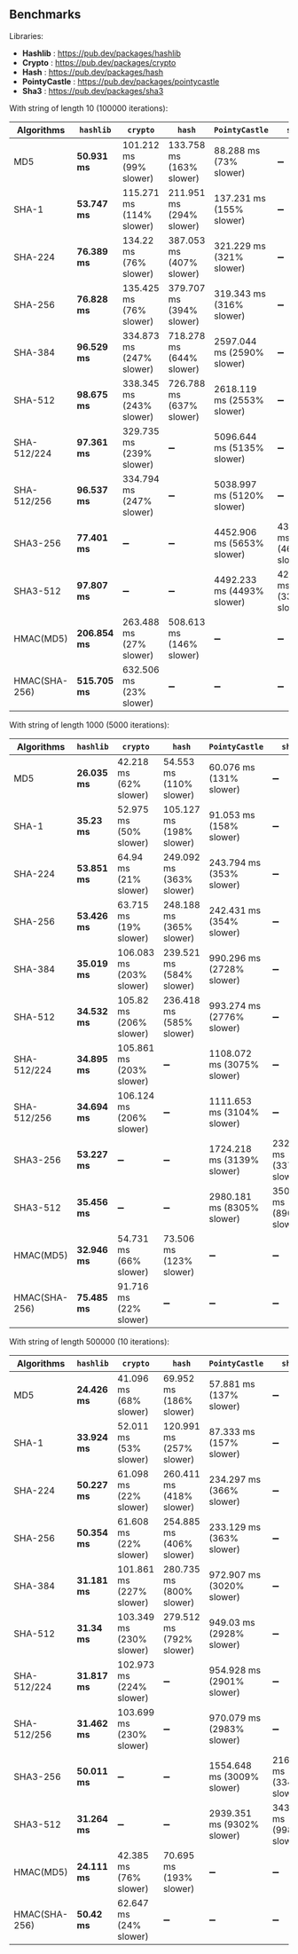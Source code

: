 ## Benchmarks

Libraries:

- **Hashlib** : https://pub.dev/packages/hashlib
- **Crypto** : https://pub.dev/packages/crypto
- **Hash** : https://pub.dev/packages/hash
- **PointyCastle** : https://pub.dev/packages/pointycastle
- **Sha3** : https://pub.dev/packages/sha3

With string of length 10 (100000 iterations):

| Algorithms    | `hashlib`      | `crypto`                 | `hash`                   | `PointyCastle`             | `sha3`                   |
| ------------- | -------------- | ------------------------ | ------------------------ | -------------------------- | ------------------------ |
| MD5           | **50.931 ms**  | 101.212 ms (99% slower)  | 133.758 ms (163% slower) | 88.288 ms (73% slower)     | ➖                       |
| SHA-1         | **53.747 ms**  | 115.271 ms (114% slower) | 211.951 ms (294% slower) | 137.231 ms (155% slower)   | ➖                       |
| SHA-224       | **76.389 ms**  | 134.22 ms (76% slower)   | 387.053 ms (407% slower) | 321.229 ms (321% slower)   | ➖                       |
| SHA-256       | **76.828 ms**  | 135.425 ms (76% slower)  | 379.707 ms (394% slower) | 319.343 ms (316% slower)   | ➖                       |
| SHA-384       | **96.529 ms**  | 334.873 ms (247% slower) | 718.278 ms (644% slower) | 2597.044 ms (2590% slower) | ➖                       |
| SHA-512       | **98.675 ms**  | 338.345 ms (243% slower) | 726.788 ms (637% slower) | 2618.119 ms (2553% slower) | ➖                       |
| SHA-512/224   | **97.361 ms**  | 329.735 ms (239% slower) | ➖                       | 5096.644 ms (5135% slower) | ➖                       |
| SHA-512/256   | **96.537 ms**  | 334.794 ms (247% slower) | ➖                       | 5038.997 ms (5120% slower) | ➖                       |
| SHA3-256      | **77.401 ms**  | ➖                       | ➖                       | 4452.906 ms (5653% slower) | 434.21 ms (461% slower)  |
| SHA3-512      | **97.807 ms**  | ➖                       | ➖                       | 4492.233 ms (4493% slower) | 429.818 ms (339% slower) |
| HMAC(MD5)     | **206.854 ms** | 263.488 ms (27% slower)  | 508.613 ms (146% slower) | ➖                         | ➖                       |
| HMAC(SHA-256) | **515.705 ms** | 632.506 ms (23% slower)  | ➖                       | ➖                         | ➖                       |

With string of length 1000 (5000 iterations):

| Algorithms    | `hashlib`     | `crypto`                 | `hash`                   | `PointyCastle`             | `sha3`                   |
| ------------- | ------------- | ------------------------ | ------------------------ | -------------------------- | ------------------------ |
| MD5           | **26.035 ms** | 42.218 ms (62% slower)   | 54.553 ms (110% slower)  | 60.076 ms (131% slower)    | ➖                       |
| SHA-1         | **35.23 ms**  | 52.975 ms (50% slower)   | 105.127 ms (198% slower) | 91.053 ms (158% slower)    | ➖                       |
| SHA-224       | **53.851 ms** | 64.94 ms (21% slower)    | 249.092 ms (363% slower) | 243.794 ms (353% slower)   | ➖                       |
| SHA-256       | **53.426 ms** | 63.715 ms (19% slower)   | 248.188 ms (365% slower) | 242.431 ms (354% slower)   | ➖                       |
| SHA-384       | **35.019 ms** | 106.083 ms (203% slower) | 239.521 ms (584% slower) | 990.296 ms (2728% slower)  | ➖                       |
| SHA-512       | **34.532 ms** | 105.82 ms (206% slower)  | 236.418 ms (585% slower) | 993.274 ms (2776% slower)  | ➖                       |
| SHA-512/224   | **34.895 ms** | 105.861 ms (203% slower) | ➖                       | 1108.072 ms (3075% slower) | ➖                       |
| SHA-512/256   | **34.694 ms** | 106.124 ms (206% slower) | ➖                       | 1111.653 ms (3104% slower) | ➖                       |
| SHA3-256      | **53.227 ms** | ➖                       | ➖                       | 1724.218 ms (3139% slower) | 232.79 ms (337% slower)  |
| SHA3-512      | **35.456 ms** | ➖                       | ➖                       | 2980.181 ms (8305% slower) | 350.984 ms (890% slower) |
| HMAC(MD5)     | **32.946 ms** | 54.731 ms (66% slower)   | 73.506 ms (123% slower)  | ➖                         | ➖                       |
| HMAC(SHA-256) | **75.485 ms** | 91.716 ms (22% slower)   | ➖                       | ➖                         | ➖                       |

With string of length 500000 (10 iterations):

| Algorithms    | `hashlib`     | `crypto`                 | `hash`                   | `PointyCastle`             | `sha3`                   |
| ------------- | ------------- | ------------------------ | ------------------------ | -------------------------- | ------------------------ |
| MD5           | **24.426 ms** | 41.096 ms (68% slower)   | 69.952 ms (186% slower)  | 57.881 ms (137% slower)    | ➖                       |
| SHA-1         | **33.924 ms** | 52.011 ms (53% slower)   | 120.991 ms (257% slower) | 87.333 ms (157% slower)    | ➖                       |
| SHA-224       | **50.227 ms** | 61.098 ms (22% slower)   | 260.411 ms (418% slower) | 234.297 ms (366% slower)   | ➖                       |
| SHA-256       | **50.354 ms** | 61.608 ms (22% slower)   | 254.885 ms (406% slower) | 233.129 ms (363% slower)   | ➖                       |
| SHA-384       | **31.181 ms** | 101.861 ms (227% slower) | 280.735 ms (800% slower) | 972.907 ms (3020% slower)  | ➖                       |
| SHA-512       | **31.34 ms**  | 103.349 ms (230% slower) | 279.512 ms (792% slower) | 949.03 ms (2928% slower)   | ➖                       |
| SHA-512/224   | **31.817 ms** | 102.973 ms (224% slower) | ➖                       | 954.928 ms (2901% slower)  | ➖                       |
| SHA-512/256   | **31.462 ms** | 103.699 ms (230% slower) | ➖                       | 970.079 ms (2983% slower)  | ➖                       |
| SHA3-256      | **50.011 ms** | ➖                       | ➖                       | 1554.648 ms (3009% slower) | 216.966 ms (334% slower) |
| SHA3-512      | **31.264 ms** | ➖                       | ➖                       | 2939.351 ms (9302% slower) | 343.434 ms (998% slower) |
| HMAC(MD5)     | **24.111 ms** | 42.385 ms (76% slower)   | 70.695 ms (193% slower)  | ➖                         | ➖                       |
| HMAC(SHA-256) | **50.42 ms**  | 62.647 ms (24% slower)   | ➖                       | ➖                         | ➖                       |
